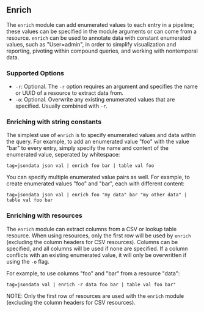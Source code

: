 ## Enrich

The `enrich` module can add enumerated values to each entry in a pipeline; these values can be specified in the module arguments or can come from a resource. `enrich` can be used to annotate data with constant enumerated values, such as "User=admin", in order to simplify visualization and reporting, pivoting within compound queries, and working with nontemporal data. 

### Supported Options

* `-r`: Optional. The `-r` option requires an argument and specifies the name or UUID of a resource to extract data from.
* `-o`: Optional. Overwrite any existing enumerated values that are specified. Usually combined with `-r`. 

### Enriching with string constants

The simplest use of `enrich` is to specify enumerated values and data within the query. For example, to add an enumerated value "foo" with the value "bar" to every entry, simply specify the name and content of the enumerated value, seperated by whitespace:

```
tag=jsondata json val | enrich foo bar | table val foo
```

You can specify multiple enumerated value pairs as well. For example, to create enumerated values "foo" and "bar", each with different content:

```
tag=jsondata json val | enrich foo "my data" bar "my other data" | table val foo bar
```

### Enriching with resources 

The `enrich` module can extract columns from a CSV or lookup table resource. When using resources, only the first row will be used by `enrich` (excluding the column headers for CSV resources). Columns can be specified, and all columns will be used if none are specified. If a column conflicts with an existing enumerated value, it will only be overwritten if using the `-o` flag. 

For example, to use columns "foo" and "bar" from a resource "data":

```
tag=jsondata val | enrich -r data foo bar | table val foo bar"
```

NOTE: Only the first row of resources are used with the `enrich` module (excluding the column headers for CSV resources).
